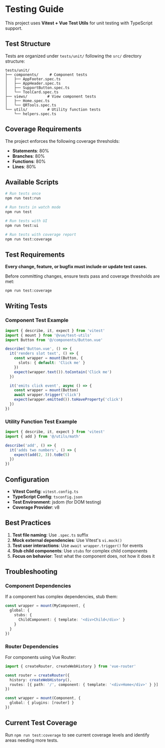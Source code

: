 # Testing Guide

This project uses **Vitest + Vue Test Utils** for unit testing with TypeScript support.

## Test Structure

Tests are organized under `tests/unit/` following the `src/` directory structure:

```
tests/unit/
├── components/     # Component tests
│   ├── AppFooter.spec.ts
│   ├── AppHeader.spec.ts
│   ├── SupportButton.spec.ts
│   └── ToolCard.spec.ts
├── views/         # View component tests
│   ├── Home.spec.ts
│   └── QRTools.spec.ts
└── utils/         # Utility function tests
    └── helpers.spec.ts
```

## Coverage Requirements

The project enforces the following coverage thresholds:
- **Statements**: 80%
- **Branches**: 80%
- **Functions**: 80%
- **Lines**: 80%

## Available Scripts

```bash
# Run tests once
npm run test:run

# Run tests in watch mode
npm run test

# Run tests with UI
npm run test:ui

# Run tests with coverage report
npm run test:coverage
```

## Test Requirements

**Every change, feature, or bugfix must include or update test cases.**

Before committing changes, ensure tests pass and coverage thresholds are met:

```bash
npm run test:coverage
```

## Writing Tests

### Component Test Example

```typescript
import { describe, it, expect } from 'vitest'
import { mount } from '@vue/test-utils'
import Button from '@/components/Button.vue'

describe('Button.vue', () => {
  it('renders slot text', () => {
    const wrapper = mount(Button, { 
      slots: { default: 'Click me' } 
    })
    expect(wrapper.text()).toContain('Click me')
  })

  it('emits click event', async () => {
    const wrapper = mount(Button)
    await wrapper.trigger('click')
    expect(wrapper.emitted()).toHaveProperty('click')
  })
})
```

### Utility Function Test Example

```typescript
import { describe, it, expect } from 'vitest'
import { add } from '@/utils/math'

describe('add', () => {
  it('adds two numbers', () => {
    expect(add(2, 3)).toBe(5)
  })
})
```

## Configuration

- **Vitest Config**: `vitest.config.ts`
- **TypeScript Config**: `tsconfig.json`
- **Test Environment**: jsdom (for DOM testing)
- **Coverage Provider**: v8

## Best Practices

1. **Test file naming**: Use `.spec.ts` suffix
2. **Mock external dependencies**: Use Vitest's `vi.mock()`
3. **Test user interactions**: Use `await wrapper.trigger()` for events
4. **Stub child components**: Use `stubs` for complex child components
5. **Focus on behavior**: Test what the component does, not how it does it

## Troubleshooting

### Component Dependencies

If a component has complex dependencies, stub them:

```typescript
const wrapper = mount(MyComponent, {
  global: {
    stubs: {
      ChildComponent: { template: '<div>Child</div>' }
    }
  }
})
```

### Router Dependencies

For components using Vue Router:

```typescript
import { createRouter, createWebHistory } from 'vue-router'

const router = createRouter({
  history: createWebHistory(),
  routes: [{ path: '/', component: { template: '<div>Home</div>' } }]
})

const wrapper = mount(Component, {
  global: { plugins: [router] }
})
```

## Current Test Coverage

Run `npm run test:coverage` to see current coverage levels and identify areas needing more tests.